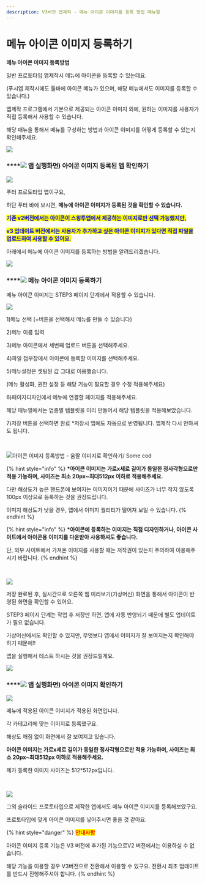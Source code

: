 ```yaml
---
description: V3버전 앱제작 - 메뉴 아이콘 이미지를 등록 방법 매뉴얼
---
```


# 메뉴 아이콘 이미지 등록하기

&#x20;**메뉴 아이콘 이미지 등록방법**

일반 프로토타입 앱제작시 메뉴에 아이콘을 등록할 수 있는데요.

(푸시앱 제작시에도 툴바에 아이콘 메뉴가 있으며, 해당 메뉴에서도 이미지를 등록할 수 있습니다.)

앱제작 프로그램에서 기본으로 제공되는 아이콘 이미지 외에, 원하는 이미지를 사용자가 직접 등록해서 사용할 수 있습니다.

해당 매뉴을 통해서 메뉴를 구성하는 방법과 아이콘 이미지를 어떻게 등록할 수 있는지 확인해주세요.

![](<../../../.gitbook/assets/구분선 (2) (1).PNG>)

### ****![](<../../../.gitbook/assets/image (2).png>) **앱 실행화면) 아이콘 이미지 등록된 앱 확인하기**

![](../../../.gitbook/assets/아이콘적용1.png)

​푸터 프로토타입 앱이구요,

하단 푸터 바에 보시면, **메뉴에 아이콘 이미지가 등록된 것을 확인할 수 있습니다.**

<mark style="color:blue;">**기존 v2버전에서는 아이콘이 스윙투앱에서 제공하는 이미지로만 선택 가능했지만,**</mark>

<mark style="color:blue;">**v3 업데이트 버전에서는 사용자가 추가하고 싶은 아이콘 이미지가 있다면 직접 파일을 업로드하여 사용할 수 있어요.**</mark>

아래에서 메뉴에 아이콘 이미지를 등록하는 방법을 알려드리겠습니다.

![](<../../../.gitbook/assets/구분선 (2) (1).PNG>)

### ****![](<../../../.gitbook/assets/image (2).png>) **메뉴 아이콘 이미지 등록하기**

메뉴 아이콘 이미지는 STEP3 페이지 단계에서 적용할 수 있습니다.

![](../../../.gitbook/assets/일반프로토타입-메뉴아이콘1.png)

1\)메뉴 선택 (+버튼을 선택해서 메뉴를 만들 수 있습니다)

2\)메뉴 이름 입력

3\)메뉴 아이콘에서 세번째 업로드 버튼을 선택해주세요.

4\)파일 첨부창에서 아이콘에 등록할 이미지를 선택해주세요.

5\)메뉴설정은 셋팅된 값 그대로 이용했습니다.

(메뉴 활성화, 권한 설정 등 해당 기능이 필요할 경우 수정 적용해주세요)

6\)페이지디자인에서 메뉴에 연결할 페이지를 적용해주세요.

해당 매뉴얼에서는 업종별 템플릿을 미리 만들어서 해당 템플릿을 적용해보았습니다.

7\)저장 버튼을 선택하면 완료 \*저장시 앱에도 자동으로 반영됩니다. 앱제작 다시 안하셔도 됩니다.

​

![아이콘 이미지 등록방법 - 움짤 이미지로 확인하기/ Some cod](../../../.gitbook/assets/녹화\_2022\_06\_23\_11\_53\_51\_453.gif)

{% hint style="info" %}
**\*아이콘 이미지는 가로x세로 길이가 동일한 정사각형으로만 적용 가능하며, 사이즈는 최소 20px\~최대512px 이하로 적용해주세요.**

다만 해상도가 높은 핸드폰에 보여지는 이미지이기 때문에 사이즈가 너무 작지 않도록 100px 이상으로 등록하는 것을 권장드립니다.

이미지 해상도가 낮을 경우, 앱에서 이미지 퀄리티가 떨어져 보일 수 있습니다.
{% endhint %}

{% hint style="info" %}
**\*아이콘에 등록하는 이미지는 직접 디자인하거나, 아이콘 사이트에서 아이콘용 이미지를 다운받아 사용하셔도 좋습니다.**

단, 외부 사이트에서 가져온 이미지를 사용할 때는 저작권이 있는지 주의하여 이용해주시기 바랍니다.
{% endhint %}

​

![](../../../.gitbook/assets/일반프로토타입-메뉴아이콘2.png)

저장 완료된 후, 실시간으로 오른쪽 웹 미리보기(가상머신) 화면을 통해서 아이콘이 반영된 화면을 확인할 수 있어요.

STEP3 페이지 단계는 작업 후 저장만 하면, 앱에 자동 반영되기 때문에 별도 업데이트가 필요 없습니다.

가상머신에서도 확인할 수 있지만, 무엇보다 앱에서 이미지가 잘 보여지는지 확인해야 하기 때문에!!

앱을 실행해서 테스트 하시는 것을 권장드릴게요.

![](<../../../.gitbook/assets/구분선 (2) (1).PNG>)

### ****![](<../../../.gitbook/assets/image (2).png>) **앱 실행화면) 아이콘 이미지 확인하기**

![](<../../../.gitbook/assets/아이콘적용1 (1).png>)

메뉴에 적용된 아이콘 이미지가 적용된 화면입니다.

각 카테고리에 맞는 이미지로 등록했구요.

해상도 깨짐 없이 화면에서 잘 보여지고 있습니다.

**아이콘 이미지는 가로x세로 길이가 동일한 정사각형으로만 적용 가능하며, 사이즈는 최소 20px\~최대512px 이하로 적용해주세요.**

제가 등록한 이미지 사이즈는 512\*512px입니다.

**​**

![](../../../.gitbook/assets/아이콘적용2.png)

그외 슬라이드 프로토타입으로 제작한 앱에서도 메뉴 아이콘 이미지를 등록해보았구요.

프로토타입에 맞게 아이콘 이미지를 넣어주시면 좋을 것 같아요.



{% hint style="danger" %}
<mark style="color:red;">**안내사항**</mark>

아이콘 이미지 등록 기능은 V3 버전에 추가된 기능으로V2 버전에서는 이용하실 수 없습니다.

해당 기능을 이용할 경우 V3버전으로 전환해서 이용할 수 있구요. 전환시 최초 업데이트를 반드시 진행해주셔야 합니다.
{% endhint %}



